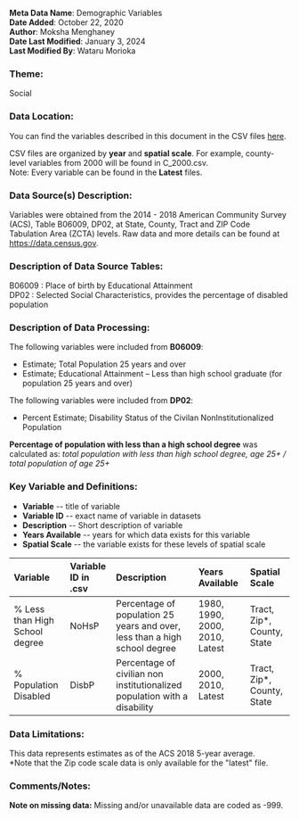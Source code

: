 **Meta Data Name**: Demographic Variables  
**Date Added**: October 22, 2020  
**Author**: Moksha Menghaney  
**Date Last Modified**: January 3, 2024  
**Last Modified By**: Wataru Morioka

### Theme: 
Social

### Data Location: 
You can find the variables described in this document in the CSV files [here](../full_tables).  

CSV files are organized by **year** and **spatial scale**. For example, county-level variables from 2000 will be found in C_2000.csv.  
Note: Every variable can be found in the **Latest** files.

### Data Source(s) Description:  
Variables were obtained from the 2014 - 2018 American Community Survey (ACS), Table B06009, DP02, at State, County, Tract and ZIP Code Tabulation Area (ZCTA) levels. Raw data and more details can be found at https://data.census.gov.

### Description of Data Source Tables:
B06009 : Place of birth by Educational Attainment <br>
DP02 : Selected Social Characteristics, provides the percentage of disabled population

### Description of Data Processing: 
The following variables were included from **B06009**:
  * Estimate; Total Population 25 years and over 
  * Estimate; Educational Attainment  – Less than high school graduate (for population 25 years and over)
  
The following variables were included from **DP02**:
  * Percent Estimate; Disability Status of the Civilan NonInstitutionalized Population

**Percentage of population with less than a high school degree** was calculated as: *total population with less than high school degree, age 25+ / total population of age 25+*

### Key Variable and Definitions:

- **Variable** -- title of variable
- **Variable ID** -- exact name of variable in datasets
- **Description** -- Short description of variable
- **Years Available** -- years for which data exists for this variable
- **Spatial Scale** -- the variable exists for these levels of spatial scale

| Variable | Variable ID in .csv | Description | Years Available | Spatial Scale |
|:---------|:--------------------|:------------|:----------------|:--------------|
| % Less than High School degree  | NoHsP | Percentage of population 25 years and over, less than a high school degree | 1980, 1990, 2000, 2010, Latest | Tract, Zip*, County, State |
| % Population Disabled  | DisbP | Percentage of civilian non institutionalized population with a disability | 2000, 2010, Latest | Tract, Zip*, County, State |

### Data Limitations:
This data represents estimates as of the ACS 2018 5-year average.  
*Note that the Zip code scale data is only available for the "latest" file.
### Comments/Notes:
**Note on missing data:** Missing and/or unavailable data are coded as -999. 
